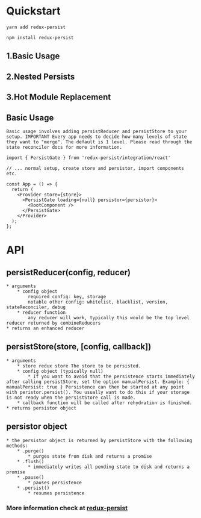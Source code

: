 
# Quickstart
```
yarn add redux-persist

npm install redux-persist
```

## 1.Basic Usage
## 2.Nested Persists
## 3.Hot Module Replacement

## Basic Usage
```
Basic usage involves adding persistReducer and persistStore to your setup. IMPORTANT Every app needs to decide how many levels of state they want to "merge". The default is 1 level. Please read through the state reconciler docs for more information.

import { PersistGate } from 'redux-persist/integration/react'
 
// ... normal setup, create store and persistor, import components etc.
 
const App = () => {
  return (
    <Provider store={store}>
      <PersistGate loading={null} persistor={persistor}>
        <RootComponent />
      </PersistGate>
    </Provider>
  );
};
```

# API

## persistReducer(config, reducer)
```
* arguments
    * config object
        required config: key, storage
        notable other config: whitelist, blacklist, version, stateReconciler, debug
    * reducer function
        any reducer will work, typically this would be the top level reducer returned by combineReducers
* returns an enhanced reducer
```

## persistStore(store, [config, callback])
```
* arguments
    * store redux store The store to be persisted.
    * config object (typically null)
        * If you want to avoid that the persistence starts immediately after calling persistStore, set the option manualPersist. Example: { manualPersist: true } Persistence can then be started at any point with peristor.persist(). You usually want to do this if your storage is not ready when the persistStore call is made.
    * callback function will be called after rehydration is finished.
* returns persistor object
```
## persistor object
```
* the persistor object is returned by persistStore with the following methods:
    * .purge()
        * purges state from disk and returns a promise
    * .flush()
        * immediately writes all pending state to disk and returns a promise
    * .pause()
        * pauses persistence
    * .persist()
        * resumes persistence
```

### More information check at [redux-persist](https://github.com/rt2zz/redux-persist)